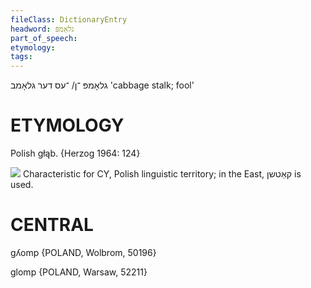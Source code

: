```yaml
---
fileClass: DictionaryEntry
headword: גלאָמפּ
part_of_speech: 
etymology: 
tags: 
---
```

גלאָמפּ
־ן/ ־עס
דער
גלאָמב
'cabbage stalk; fool'

ETYMOLOGY
===========
Polish głąb.
{Herzog 1964: 124}

![](https://ia802902.us.archive.org/9/items/Yiddish-Dialect-Maps/Herzog3-71-CabbageStalk-89.jpg)
Characteristic for CY, Polish linguistic territory; in the East, קאַטשן is used.

CENTRAL
========

gʎomp {POLAND, Wolbrom, 50196}

glomp {POLAND, Warsaw, 52211}